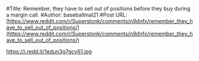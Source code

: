 #Title: Remember, they have to sell out of positions before they buy during a margin call.
#Author: baseballmal21
#Post URL: [https://www.reddit.com/r/Superstonk/comments/n9dnfx/remember_they_have_to_sell_out_of_positions/](https://www.reddit.com/r/Superstonk/comments/n9dnfx/remember_they_have_to_sell_out_of_positions/)


https://i.redd.it/1edun3g7gcy61.jpg